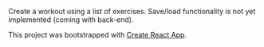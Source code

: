 Create a workout using a list of exercises.
Save/load functionality is not yet implemented (coming with back-end).

This project was bootstrapped with [Create React App](https://github.com/facebook/create-react-app).
